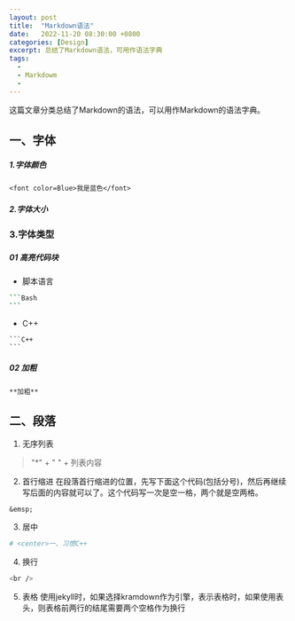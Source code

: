 ```yaml
---
layout: post
title:  "Markdown语法"
date:   2022-11-20 08:30:00 +0800
categories: [Design]
excerpt: 总结了Markdown语法，可用作语法字典
tags:
  -  
  - Markdowm
  - 
---
```


这篇文章分类总结了Markdown的语法，可以用作Markdown的语法字典。


## 一、字体
##### 1.字体颜色

```
<font color=Blue>我是蓝色</font>
```

##### 2.字体大小

### 3.字体类型
##### 01 高亮代码块
* 脚本语言
````Bash
```Bash
```
````
* C++

````
```C++
```
````
##### 02 加粗
````
**加粗**
````



## 二、段落
1. 无序列表
> "*" + " " + 列表内容

2. 首行缩进
在段落首行缩进的位置，先写下面这个代码(包括分号)，然后再继续写后面的内容就可以了。这个代码写一次是空一格，两个就是空两格。

```
&emsp;
```

3. 居中
```Bash
# <center>一、习惯C++
```

4. 换行
```Bash
<br />
```

5. 表格
使用jekyll时，如果选择kramdown作为引擎，表示表格时，如果使用表头，则表格前两行的结尾需要两个空格作为换行
